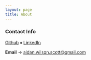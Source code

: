 ```yaml
---
layout: page
title: About
---
```


### Contact Info

[Github](https://github.com/A-I-dan) &diams; [LinkedIn](https://www.linkedin.com/in/aidanwilsonscott/)

**Email** &rarr; aidan.wilson.scott@gmail.com
